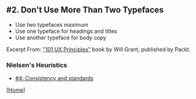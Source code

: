 ## #2. Don't Use More Than Two Typefaces
-  Use two typefaces maximum
-  Use one typeface for headings and titles
-  Use another typeface for body copy

Excerpt From: ["101 UX Principles"](https://www.packtpub.com/web-development/101-ux-principles) book by Will Grant, published by Packt.

### Nielsen's Heuristics
- [#4: Consistency and standards](https://github.com/fullcircle23/fullcircle23.github.io/blob/master/2020/ui-ux/ui-ux-principles-and-best-practices.md#4-consistency-and-standards)

[[Home](https://github.com/fullcircle23/fullcircle23.github.io/blob/master/2020/ui-ux/ui-ux-principles-and-best-practices.md)]
